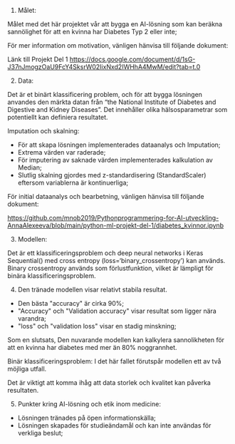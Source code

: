 1) Målet:

Målet med det här projektet vår att bygga en AI-lösning som kan beräkna sannölighet för 
att en kvinna har Diabetes Typ 2 eller inte;

För mer information om motivation, vänligen hänvisa till följande dokument:

Länk till Projekt Del 1
https://docs.google.com/document/d/1sG-J37nJmogzOaU9FcY4SksrW02IixNxd2IWHhA4MwM/edit?tab=t.0

2) Data:

 Det är et binärt klassificering problem, och för att bygga lösningen anvandes den märkta datan från
 “the National Institute of Diabetes and Digestive and Kidney Diseases”. Det innehåller olika 
 hälsosparametrar som potentiellt kan definiera resultatet. 

Imputation och skalning:
 - För att skapa lösningen implementerades dataanalys och Imputation;
 - Extrema värden var raderade;
 - För imputering av saknade värden implementerades kalkulation av Median;
 - Slutlig skalning gjordes med z-standardisering (StandardScaler) eftersom variablerna är kontinuerliga;


För initial dataanalys och bearbetning, vänligen hänvisa till följande dokument:

https://github.com/mnob2019/Pythonprogrammering-for-AI-utveckling-AnnaAlexeeva/blob/main/python-ml-projekt-del-1/diabetes_kvinnor.ipynb

3) Modellen:

Det är ett klassificeringsproblem och deep neural networks i Keras 
Sequential() med cross entropy (loss=‘binary_crossentropy’) kan används.
Binary crossentropy används som förlustfunktion, 
vilket är lämpligt för binära klassificeringsproblem.

4) Den tränade modellen visar relativt stabila resultat.

-  Den bästa "accuracy" är cirka 90%;
- "Accuracy" och "Validation accuracy" visar resultat som ligger nära varandra;
- "loss" och "validation loss" visar en stadig minskning;


Som en slutsats, Den nuvarande modellen kan kalkylera sannolikheten för att 
en kvinna har diabetes med mer än 80% noggrannhet.

Binär klassificeringsproblem: I det här fallet förutspår modellen ett av två möjliga utfall. 

Det är viktigt att komma ihåg att data storlek och kvalitet kan påverka resultaten.

5) Punkter kring AI-lösning och etik inom medicine:

- Lösningen tränades på öpen informationskälla;
- Lösningen skapades för studieändamål och kan inte användas för verkliga beslut;












 

 
